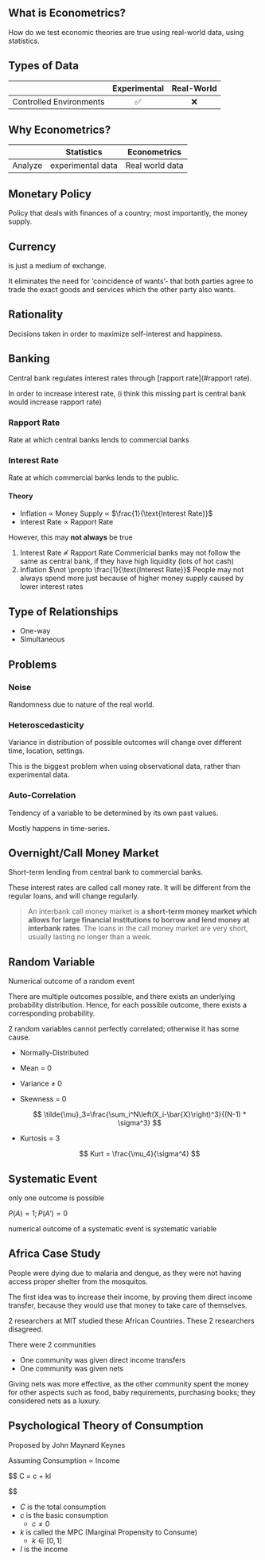 ## What is Econometrics?

How do we test economic theories are true using real-world data, using statistics.

## Types of Data

|                         | Experimental | Real-World |
| :---------------------: | :----------: | :--------: |
| Controlled Environments |      ✅       |     ❌      |

## Why Econometrics?

|         | Statistics        | Econometrics    |
| ------- | ----------------- | --------------- |
| Analyze | experimental data | Real world data |

## Monetary Policy

Policy that deals with finances of a country; most importantly, the money supply.

## Currency

is just a medium of exchange.

It eliminates the need for ‘coincidence of wants’- that both parties agree to trade the exact goods and services which the other party also wants.

## Rationality

Decisions taken in order to maximize self-interest and happiness.

## Banking

Central bank regulates interest rates through [rapport rate](#rapport rate).

In order to increase interest rate, (i think this missing part is central bank would increase rapport rate)

### Rapport Rate

Rate at which central banks lends to commercial banks

### Interest Rate

Rate at which commercial banks lends to the public.

#### Theory

- Inflation $\propto$ Money Supply $\propto$ $\frac{1}{\text{Interest Rate}}$
- Interest Rate $\propto$ Rapport Rate

However, this may **not always** be true

1. Interest Rate $\not \propto$ Rapport Rate
   Commericial banks may not follow the same as central bank, if they have high liquidity (lots of hot cash)
2. Inflation $\not \propto \frac{1}{\text{Interest Rate}}$
   People may not always spend more just because of higher money supply caused by lower interest rates

## Type of Relationships

- One-way
- Simultaneous

## Problems

### Noise

Randomness due to nature of the real world.

### Heteroscedasticity

Variance in distribution of possible outcomes will change over different time, location, settings.

This is the biggest problem when using observational data, rather than experimental data.

### Auto-Correlation

Tendency of a variable to be determined by its own past values.

Mostly happens in time-series.

## Overnight/Call Money Market

Short-term lending from central bank to commercial banks.

These interest rates are called call money rate. It will be different from the regular loans, and will change regularly.

> An interbank call money market is **a short-term money market which allows for large financial institutions to borrow and lend money at interbank rates**. The loans in the call money market are very short, usually lasting no longer than a week.

## Random Variable

Numerical outcome of a random event

There are multiple outcomes possible, and there exists an underlying probability distribution. Hence, for each possible outcome, there exists a corresponding probability.

2 random variables cannot perfectly correlated; otherwise it has some cause.

- Normally-Distributed
- Mean = 0
- Variance $\ne$ 0
- Skewness = 0
  
  $$
	\tilde{\mu}_3=\frac{\sum_i^N\left(X_i-\bar{X}\right)^3}{(N-1) * \sigma^3}
  $$

- Kurtosis = 3

  $$
  Kurt = \frac{\mu_4}{\sigma^4}
  $$

## Systematic Event

only one outcome is possible

$P(A)=1; P(A')=0$

numerical outcome of a systematic event is systematic variable

## Africa Case Study

People were dying due to malaria and dengue, as they were not having access proper shelter from the mosquitos.

The first idea was to increase their income, by proving them direct income transfer, because they would use that money to take care of themselves.

2 researchers at MIT studied these African Countries. These 2 researchers disagreed.

There were 2 communities

- One community was given direct income transfers
- One community was given nets

Giving nets was more effective, as the other community spent the money for other aspects such as food, baby requirements, purchasing books; they considered nets as a luxury.

## Psychological Theory of Consumption

Proposed by John Maynard Keynes

Assuming Consumption $\propto$ Income

$$
C = c + kI

$$

- $C$ is the total consumption
- $c$ is the basic consumption
  - $c \ne 0$
- $k$ is called the MPC (Marginal Propensity to Consume)
  - $k \in [0, 1]$
- $I$ is the income
